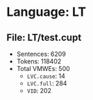 Language: LT
============

## File: LT/test.cupt
* Sentences: 6209
* Tokens: 118402
* Total VMWEs: 500
  * `LVC.cause`: 14
  * `LVC.full`: 284
  * `VID`: 202

